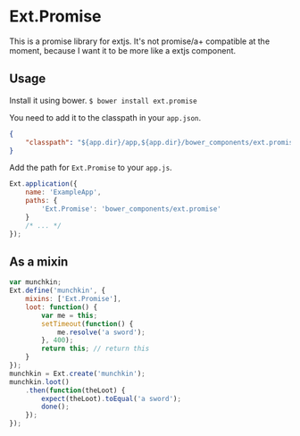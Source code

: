 Ext.Promise
===========

This is a promise library for extjs. It's not promise/a+ compatible at the moment, because I want it to be more like a extjs component.

Usage
-----

Install it using bower.
`$ bower install ext.promise`

You need to add it to the classpath in your `app.json`.
```json
{
    "classpath": "${app.dir}/app,${app.dir}/bower_components/ext.promise",
}
```

Add the path for `Ext.Promise` to your `app.js`.
```js
Ext.application({
    name: 'ExampleApp',
    paths: {
        'Ext.Promise': 'bower_components/ext.promise'
    }
    /* ... */
});
```

As a mixin
----------
```js
var munchkin;
Ext.define('munchkin', {
    mixins: ['Ext.Promise'],
    loot: function() {
        var me = this;
        setTimeout(function() {
            me.resolve('a sword');
        }, 400);
        return this; // return this
    }
});
munchkin = Ext.create('munchkin');
munchkin.loot()
    .then(function(theLoot) {
        expect(theLoot).toEqual('a sword');
        done();
    });
});
```
